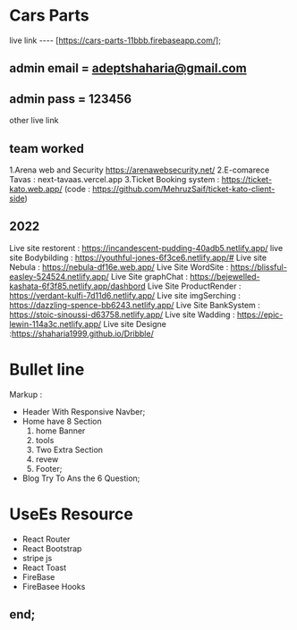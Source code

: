 # Cars Parts

live link ---- [https://cars-parts-11bbb.firebaseapp.com/];

## admin email = adeptshaharia@gmail.com
## admin  pass = 123456
other live link
## team worked
1.Arena web and Security https://arenawebsecurity.net/
2.E-comarece Tavas : next-tavaas.vercel.app
3.Ticket Booking system : https://ticket-kato.web.app/ (code : https://github.com/MehruzSaif/ticket-kato-client-side)

## 2022


Live site restorent : https://incandescent-pudding-40adb5.netlify.app/
live site Bodybilding : https://youthful-jones-6f3ce6.netlify.app/#
Live site Nebula      : https://nebula-df16e.web.app/
Live Site WordSite : https://blissful-easley-524524.netlify.app/
Live Site graphChat : https://bejewelled-kashata-6f3f85.netlify.app/dashbord
Live Site ProductRender : https://verdant-kulfi-7d11d6.netlify.app/
Live site imgSerching : https://dazzling-spence-bb6243.netlify.app/
Live Site BankSystem : https://stoic-sinoussi-d63758.netlify.app/
Live site Wadding   : https://epic-lewin-114a3c.netlify.app/
Live site Designe :https://shaharia1999.github.io/Dribble/
# Bullet line
Markup :
* Header
    With Responsive Navber;
 * Home 
    have 8 Section 
   1. home Banner
   2. tools
   2. Two Extra Section
   4. revew
   3. Footer;
* Blog
   Try To Ans the 6 Question;

# UseEs Resource 
* React Router
* React Bootstrap
* stripe js
* React Toast 
* FireBase 
* FireBasee Hooks


## end;
